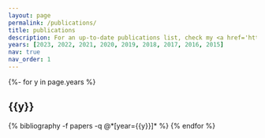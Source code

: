 ```yaml
---
layout: page
permalink: /publications/
title: publications
description: For an up-to-date publications list, check my <a href='https://scholar.google.com/citations?view_op=list_works&hl=en&hl=en&user=1l4G16AAAAAJ&sortby=pubdate'>GoogleScholar</a> profile as well
years: [2023, 2022, 2021, 2020, 2019, 2018, 2017, 2016, 2015]
nav: true
nav_order: 1
---
```

<!-- _pages/publications.md -->
<div class="publications">

{%- for y in page.years %}
  <h2 class="year">{{y}}</h2>
  {% bibliography -f papers -q @*[year={{y}}]* %}
{% endfor %}

</div>
